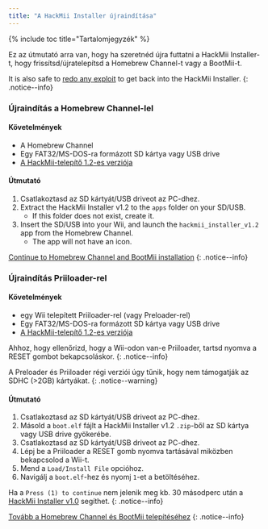 ```yaml
---
title: "A HackMii Installer újraindítása"
---
```


{% include toc title="Tartalomjegyzék" %}

Ez az útmutató arra van, hogy ha szeretnéd újra futtatni a HackMii Installer-t, hogy frissítsd/újratelepítsd a Homebrew Channel-t vagy a BootMii-t.

It is also safe to [redo any exploit](get-started) to get back into the HackMii Installer.
{: .notice--info}

### Újraindítás a Homebrew Channel-lel

#### Követelmények

* A Homebrew Channel
* Egy FAT32/MS-DOS-ra formázott SD kártya vagy USB drive
* [A HackMii-telepítő 1.2-es verziója](https://bootmii.org/download/)

#### Útmutató

1. Csatlakoztasd az SD kártyát/USB driveot az PC-dhez.
1. Extract the HackMii Installer v1.2 to the `apps` folder on your SD/USB.
    + If this folder does not exist, create it.
1. Insert the SD/USB into your Wii, and launch the `hackmii_installer_v1.2` app from the Homebrew Channel.
    + The app will not have an icon.

[Continue to Homebrew Channel and BootMii installation](hbc)
{: .notice--info}

### Újraindítás Priiloader-rel

#### Követelmények
* egy Wii telepített Priiloader-rel (vagy Preloader-rel)
* Egy FAT32/MS-DOS-ra formázott SD kártya vagy USB drive
* [A HackMii-telepítő 1.2-es verziója](https://bootmii.org/download/)

Ahhoz, hogy ellenőrizd, hogy a Wii-odon van-e Priiloader, tartsd nyomva a RESET gombot bekapcsoláskor.
{: .notice--info}

A Preloader és Priiloader régi verziói úgy tűnik, hogy nem támogatják az SDHC (>2GB) kártyákat.
{: .notice--warning}

#### Útmutató

1. Csatlakoztasd az SD kártyát/USB driveot az PC-dhez.
1. Másold a `boot.elf` fájlt a HackMii Installer v1.2 `.zip`-ből az SD kártya vagy USB drive gyökerébe.
1. Csatlakoztasd az SD kártyát/USB driveot az PC-dhez.
1. Lépj be a Priiloader a RESET gomb nyomva tartásával miközben bekapcsolod a Wii-t.
1. Mend a `Load/Install File` opcióhoz.
1. Navigálj a `boot.elf`-hez és nyomj `1`-et a betöltéséhez.

Ha a `Press (1) to continue` nem jelenik meg kb. 30 másodperc után a [HackMii Installer v1.0](https://bootmii.org/download/) segíthet.
{: .notice--info}

[Tovább a Homebrew Channel és BootMii telepítéséhez](hbc)
{: .notice--info}
